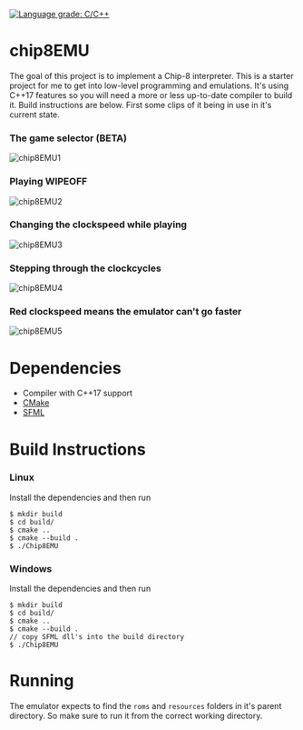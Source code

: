 [![Language grade: C/C++](https://img.shields.io/lgtm/grade/cpp/g/jabra98/chip8EMU.svg?logo=lgtm&logoWidth=18)](https://lgtm.com/projects/g/jabra98/chip8EMU/context:cpp)

# chip8EMU
The goal of this project is to implement a Chip-8 interpreter. This is a starter project for me to get into low-level programming and emulations. It's using C++17 features so you will need a more or less up-to-date compiler to build it. Build instructions are below. 
First some clips of it being in use in it's current state.

### The game selector (BETA)
![chip8EMU1](https://user-images.githubusercontent.com/34109209/79068709-36548180-7cc9-11ea-8205-3c5eea9a732a.gif)


### Playing WIPEOFF
![chip8EMU2](https://user-images.githubusercontent.com/34109209/79055105-88a28d80-7c4a-11ea-9040-13f0af89f284.gif)

### Changing the clockspeed while playing
![chip8EMU3](https://user-images.githubusercontent.com/34109209/79055106-893b2400-7c4a-11ea-83af-9a4dcdf40f95.gif)

### Stepping through the clockcycles
![chip8EMU4](https://user-images.githubusercontent.com/34109209/79055107-8a6c5100-7c4a-11ea-8b15-e68b2812e26d.gif)

### Red clockspeed means the emulator can't go faster
![chip8EMU5](https://user-images.githubusercontent.com/34109209/79055109-8b9d7e00-7c4a-11ea-8076-5a5dfb93a926.gif)

# Dependencies
- Compiler with C++17 support
- [CMake](https://cmake.org/)
- [SFML](https://www.sfml-dev.org/)

# Build Instructions
### Linux
Install the dependencies and then run
```console
$ mkdir build
$ cd build/
$ cmake ..
$ cmake --build .
$ ./Chip8EMU
```

### Windows
Install the dependencies and then run
```console
$ mkdir build
$ cd build/
$ cmake ..
$ cmake --build .
// copy SFML dll's into the build directory
$ ./Chip8EMU
```

# Running
The emulator expects to find the `roms` and `resources` folders in it's parent directory. So make sure to run it from the correct working directory.
